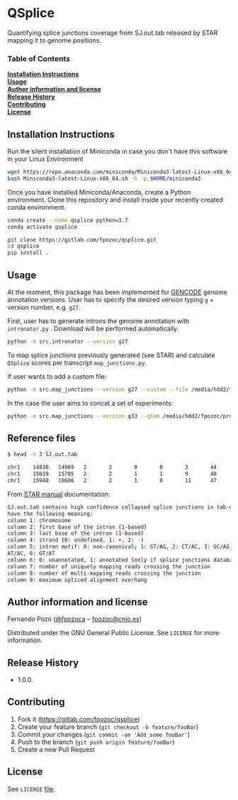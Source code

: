 # QSplice

Quantifying splice junctions coverage from SJ.out.tab released by STAR mapping it to genome positions.

### Table of Contents

**[Installation Instructions](#installation-instructions)**<br>
**[Usage](#model-reproducibility)**<br>
**[Author information and license](#author-information-and-license)**<br>
**[Release History](#release-history)**<br>
**[Contributing](#contributing)**<br>
**[License](#license)**

## Installation Instructions

Run the silent installation of Miniconda in case you don't have this software in your Linux Environment

```sh
wget https://repo.anaconda.com/miniconda/Miniconda3-latest-Linux-x86_64.sh
bash Miniconda3-latest-Linux-x86_64.sh -b -p $HOME/miniconda3
```

Once you have installed Miniconda/Anaconda, create a Python environment. Clone this repository and install inside your recently created conda environment.

```sh
conda create --name qsplice python=3.7
conda activate qsplice

git clone https://gitlab.com/fpozoc/qsplice.git
cd qsplice
pip install .
```

## Usage

At the moment, this package has been implemented for [GENCODE](https://www.gencodegenes.org/human/) genome annotation versions. 
User has to specify the desired version typing `g` + version number, e.g. `g27`.

First, user has to generate introns the genome annotation with `intronator.py` . Download will be performed automatically.

```sh
python -m src.intronator --version g27
```

To map splice junctions previously generated (see STAR) and calculate `QSplice` scores per transcript `map_junctions.py`.

If user wants to add a custom file:

```sh
python -m src.map_junctions --version g27 --custom --file /media/hdd2/fpozoc/projects/rnaseq/out/E-MTAB-2836/GRCh38/STAR/g27/SJ.out.tab.concat.gz
```

In the case the user aims to concat a set of experiments:

```sh
python -m src.map_junctions --version g33 --glob /media/hdd2/fpozoc/projects/rnaseq/out/E-MTAB-2836/GRCh38/STAR/g29/ER*.1/SJ.out.tab
```

## Reference files

```sh
$ head -n 3 SJ.out.tab

chr1    14830   14969   2       2       0       0       3       44
chr1    15039   15795   2       2       1       1       9       40
chr1    15948   16606   2       2       1       0       11      47
```

From [STAR manual](http://labshare.cshl.edu/shares/gingeraslab/www-data/dobin/STAR/STAR.posix/doc/STARmanual.pdf) documentation:

```sh
SJ.out.tab contains high confidence collapsed splice junctions in tab-delimited format. The columns
have the following meaning:
column 1: chromosome
column 2: first base of the intron (1-based)
column 3: last base of the intron (1-based)
column 4: strand (0: undefined, 1: +, 2: -)
column 5: intron motif: 0: non-canonical; 1: GT/AG, 2: CT/AC, 3: GC/AG, 4: CT/GC, 5:
AT/AC, 6: GT/AT
column 6: 0: unannotated, 1: annotated (only if splice junctions database is used)
column 7: number of uniquely mapping reads crossing the junction
column 8: number of multi-mapping reads crossing the junction
column 9: maximum spliced alignment overhang
```

## Author information and license

Fernando Pozo ([@fpozoca](https://twitter.com/fpozoca) – fpozoc@cnio.es)

Distributed under the GNU General Public License. See ``LICENSE`` for more information.

## Release History

* 1.0.0.

## Contributing

1. Fork it (<https://gitlab.com/fpozoc/qsplice>)
2. Create your feature branch (`git checkout -b feature/fooBar`)
3. Commit your changes (`git commit -am 'Add some fooBar'`)
4. Push to the branch (`git push origin feature/fooBar`)
5. Create a new Pull Request

## License

See `LICENSE` [file](LICENSE).

